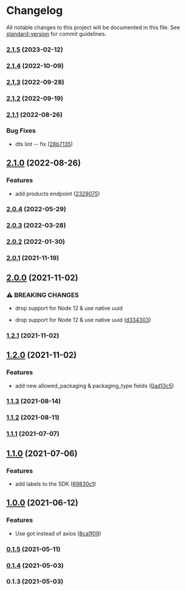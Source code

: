 # Changelog

All notable changes to this project will be documented in this file. See [standard-version](https://github.com/conventional-changelog/standard-version) for commit guidelines.

### [2.1.5](https://github.com/Gomah/sendle-node/compare/v2.1.4...v2.1.5) (2023-02-12)

### [2.1.4](https://github.com/Gomah/sendle-node/compare/v2.1.3...v2.1.4) (2022-10-09)

### [2.1.3](https://github.com/Gomah/sendle-node/compare/v2.1.2...v2.1.3) (2022-09-28)

### [2.1.2](https://github.com/Gomah/sendle-node/compare/v2.1.1...v2.1.2) (2022-09-19)

### [2.1.1](https://github.com/Gomah/sendle-node/compare/v2.1.0...v2.1.1) (2022-08-26)


### Bug Fixes

* dts lint -- fix ([28b7135](https://github.com/Gomah/sendle-node/commit/28b7135b41b8343075ad05e6a27e8166e0e35bf3))

## [2.1.0](https://github.com/Gomah/sendle-node/compare/v2.0.4...v2.1.0) (2022-08-26)


### Features

* add products endpoint ([2329075](https://github.com/Gomah/sendle-node/commit/2329075d994288702bc15a9100efbfc0ed117fd4))

### [2.0.4](https://github.com/Gomah/sendle-node/compare/v2.0.3...v2.0.4) (2022-05-29)

### [2.0.3](https://github.com/Gomah/sendle-node/compare/v2.0.2...v2.0.3) (2022-03-28)

### [2.0.2](https://github.com/Gomah/sendle-node/compare/v2.0.1...v2.0.2) (2022-01-30)

### [2.0.1](https://github.com/Gomah/sendle-node/compare/v2.0.0...v2.0.1) (2021-11-19)

## [2.0.0](https://github.com/Gomah/sendle-node/compare/v1.2.1...v2.0.0) (2021-11-02)


### ⚠ BREAKING CHANGES

* drop support for Node 12 & use native uuid

* drop support for Node 12 & use native uuid ([d334303](https://github.com/Gomah/sendle-node/commit/d334303b77bb15b2c7639e93288054062397e009))

### [1.2.1](https://github.com/Gomah/sendle-node/compare/v1.2.0...v1.2.1) (2021-11-02)

## [1.2.0](https://github.com/Gomah/sendle-node/compare/v1.1.3...v1.2.0) (2021-11-02)


### Features

* add new allowed_packaging & packaging_type fields ([0ad13c5](https://github.com/Gomah/sendle-node/commit/0ad13c590372b518ad970cc7c936706490c88c70))

### [1.1.3](https://github.com/Gomah/sendle-node/compare/v1.1.2...v1.1.3) (2021-08-14)

### [1.1.2](https://github.com/Gomah/sendle-node/compare/v1.1.1...v1.1.2) (2021-08-11)

### [1.1.1](https://github.com/Gomah/sendle-node/compare/v1.1.0...v1.1.1) (2021-07-07)

## [1.1.0](https://github.com/Gomah/sendle-node/compare/v1.0.0...v1.1.0) (2021-07-06)


### Features

* add labels to the SDK ([69830c1](https://github.com/Gomah/sendle-node/commit/69830c11c9976ec773b7f029036d118d9aaeebc8))

## [1.0.0](https://github.com/Gomah/sendle-node/compare/v0.1.5...v1.0.0) (2021-06-12)


### Features

* Use got instead of axios ([8ca1f09](https://github.com/Gomah/sendle-node/commit/8ca1f094616eac69827c2deea7868b40825b0f71))

### [0.1.5](https://github.com/Gomah/sendle-node/compare/v0.1.4...v0.1.5) (2021-05-11)

### [0.1.4](https://github.com/Gomah/sendle-node/compare/v0.1.3...v0.1.4) (2021-05-03)

### 0.1.3 (2021-05-03)
